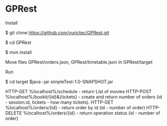 # GPRest


Install

$ git clone https://github.com/yurictec/GPRest.git

$ cd GPRest

$ mvn install


Move files GPRest/orders.json, GPRest/timetable.json in GPRest/target


Run 

$ cd target
$java -jar simpleTest-1.0-SNAPSHOT.jar


HTTP-GET %localhost%/schedule - return List of movies
HTTP-POST %localhost%/bookit/{id}&{tickets} - create and return number of orders (id - session.id, tickets - how many tickets).
HTTP-GET %localhost%/orders/{id} - return order by id (id - number of order)
HTTP-DELETE %localhost%/orders/{id} - return operation status (id - number of order)
